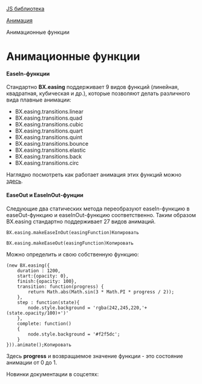 [JS библиотека](/api_help/js_lib/index.php)

[Анимация](/api_help/js_lib/animation/index.php)

Анимационные функции

Анимационные функции
====================

#### EaseIn-функции

Стандартно **BX.easing** поддерживает 9 видов функций (линейная, квадратная, кубическая и др.), которые позволяют делать различного вида плавные анимации:

* BX.easing.transitions.linear
* BX.easing.transitions.quad
* BX.easing.transitions.cubic
* BX.easing.transitions.quart
* BX.easing.transitions.quint
* BX.easing.transitions.bounce
* BX.easing.transitions.elastic
* BX.easing.transitions.back
* BX.easing.transitions.circ

Наглядно посмотреть как работает анимация этих функций можно [здесь](http://easings.net/ru).

#### EaseOut и EaseInOut-фунции

Следующие два статических метода переобразуют easeIn-функцию в easeOut-функцию и easeInOut-функцию соответственно. Таким образом BX.easing стандартно поддерживает 27 видов анимаций.

```
BX.easing.makeEaseInOut(easingFunction)Копировать
```

```
BX.easing.makeEaseOut(easingFunction)Копировать
```

Можно определить и свою собственную функцию:

```
(new BX.easing({
	duration : 1200,
	start:{opacity: 0},
	finish:{opacity: 100},
	transition: function(progress) {
		return Math.abs(Math.sin(3 * Math.PI * progress / 2));
	},
	step : function(state){
		node.style.background = 'rgba(242,245,220,'+(state.opacity/100)+')'
	},
	complete: function()
	{
		node.style.background = '#f2f5dc';
	}
})).animate();Копировать
```

Здесь **progress** и возвращаемое значение функции - это состояние анимации от 0 до 1.

Новинки документации в соцсетях:
